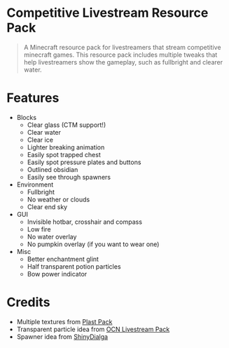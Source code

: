 Competitive Livestream Resource Pack
====================================

>A Minecraft resource pack for livestreamers that stream competitive minecraft games. This resource pack includes multiple tweaks that help livestreamers show the gameplay, such as fullbright and clearer water.

# Features
- Blocks
    - Clear glass (CTM support!)
    - Clear water
    - Clear ice
    - Lighter breaking animation
    - Easily spot trapped chest
    - Easily spot pressure plates and buttons
    - Outlined obsidian
    - Easily see through spawners
- Environment
    - Fullbright
    - No weather or clouds
    - Clear end sky
- GUI
    - Invisible hotbar, crosshair and compass
    - Low fire
    - No water overlay
    - No pumpkin overlay (if you want to wear one)
- Misc
    - Better enchantment glint
    - Half transparent potion particles
    - Bow power indicator

# Credits
- Multiple textures from [Plast Pack](https://github.com/Plastix/Plast-Pack)
- Transparent particle idea from [OCN Livestream Pack](https://youtu.be/CfOc9_vCvGk)
- Spawner idea from [ShinyDialga](https://github.com/ShinyDialga/Livestreamer-Pack)

